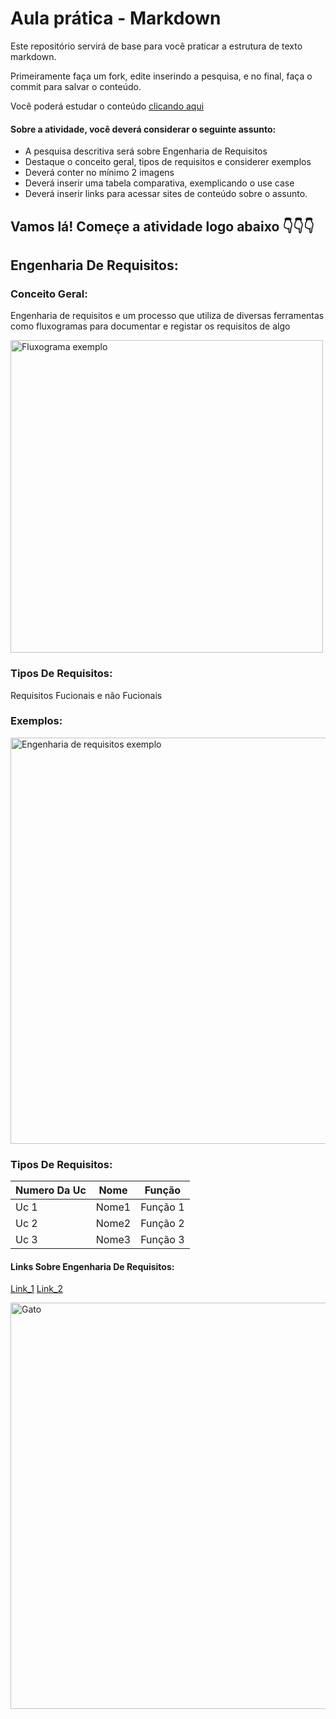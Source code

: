 # Aula prática - Markdown

Este repositório servirá de base para você praticar a estrutura de texto markdown. 

Primeiramente faça um fork, edite inserindo a pesquisa, e no final, faça o commit para salvar o conteúdo.

Você poderá estudar o conteúdo [clicando aqui](https://docs.pipz.com/central-de-ajuda/learning-center/guia-basico-de-markdown#open)

#### Sobre a atividade, você deverá considerar o seguinte assunto:

- A pesquisa descritiva será sobre Engenharia de Requisitos
- Destaque o conceito geral, tipos de requisitos e considerer exemplos
- Deverá conter no mínimo 2 imagens
- Deverá inserir uma tabela comparativa, exemplicando o use case
- Deverá inserir links para acessar sites de conteúdo sobre o assunto.


## Vamos lá! Começe a atividade logo abaixo 👇👇👇

## Engenharia De Requisitos:

### Conceito Geral:
Engenharia de requisitos e um processo que utiliza de diversas ferramentas como fluxogramas para documentar e registar os requisitos de algo 

<img src="https://github.com/Davi8002/AulaMarkdown/assets/164496370/27db0cc0-10b7-43f8-805f-d7d36abdbf42" alt="Fluxograma exemplo" width="500px">

### Tipos De Requisitos:
Requisitos Fucionais e não Fucionais 

### Exemplos:

<img src="https://github.com/Davi8002/AulaMarkdown/assets/164496370/9460f8f8-32fb-4936-99ca-a6ab6e6c7d85" alt="Engenharia de requisitos exemplo" width="650px">

### Tipos De Requisitos:
   Numero Da Uc | Nome | Função
---------------------|------|-------
Uc 1                 | Nome1 | Função 1
Uc 2                 | Nome2 | Função 2
Uc 3                 | Nome3 | Função 3


#### Links Sobre Engenharia De Requisitos:

[Link_1](https://querobolsa.com.br/revista/engenharia-de-requisitos)
[Link_2](https://www.devmedia.com.br/introducao-a-engenharia-de-requisitos/8034)


<img src="https://img.quizur.com/f/img648efbd5b00b28.10275519.jpg?lastEdited=1687092187" alt="Gato" width="650px">
